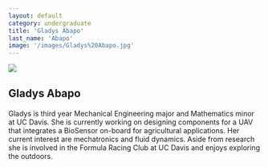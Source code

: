 ```yaml
---
layout: default
category: undergraduate
title: 'Gladys Abapo'
last_name: 'Abapo'
image: '/images/Gladys%20Abapo.jpg'
---
```


<img src="{{ page.image }}">

<h2 class="team-title">Gladys Abapo</h2>
<h4 class="team-position"></h4>
<p>Gladys is third year Mechanical Engineering major and Mathematics minor at UC Davis. She is currently working on designing components for a UAV that integrates a BioSensor on-board for agricultural applications. Her current interest are mechatronics and fluid dynamics. Aside from research she is involved in the Formula Racing Club at UC Davis and enjoys exploring the outdoors. </p>
<ul class="team-member-other-info"></ul>